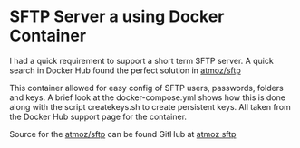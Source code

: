 # SFTP Server a using Docker Container 

I had a quick requirement to support a short term SFTP server. A quick search in Docker Hub found the perfect solution in [atmoz/sftp](https://hub.docker.com/r/atmoz/sftp)

This container allowed for easy config of SFTP users, passwords, folders and keys. A brief look at the docker-compose.yml shows how this is done along with the script createkeys.sh to create persistent keys.  All taken from the Docker Hub support page for the container.

Source for the [atmoz/sftp](https://hub.docker.com/r/atmoz/sftp) can be found GitHub at [atmoz sftp](https://github.com/atmoz/sftp)



